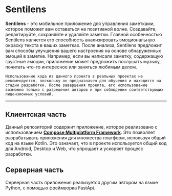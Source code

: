 # **Sentilens**

**Sentilens** - это мобильное приложение для управления заметками, которое поможет вам оставаться на позитивной волне. Создавайте, редактируйте, сохраняйте и удаляйте заметки. Главной особенностью Sentilens является его способность анализировать эмоциональную окраску текста в ваших заметках. После анализа, Sentilens предложит вам способы улучшения вашего настроения на основе обнаруженных эмоций в заметке. Например, если вы написали заметку, содержащую грустные эмоции, приложение может предложить послушать музыку, почитать что-то интересное или заняться любимым делом.

    Использование кода из данного проекта в реальных проектах не рекомендуется, поскольку он предназначен для обучения и находится на стадии разработки. После завершения проекта, его использование возможно только с разрешения авторов и при соблюдении соответствующих лицензионных условий.

---

## Клиентская часть

Данный репозиторий содержит приложение, которое реализовано с использованием [**Compose Multiplatform Framework**](https://github.com/JetBrains/compose-multiplatform/#readme). Это позволяет разрабатывать приложения для множества платформ, используя общий код на языке Kotlin. Это означает, что в проекте используется общий код для Android, Desktop и Web, что упрощает и ускоряет процесс разработки.

## Серверная часть

Серверная часть приложения реализуется другим автором на языке Python, с помощью фреймворка FastApi.
